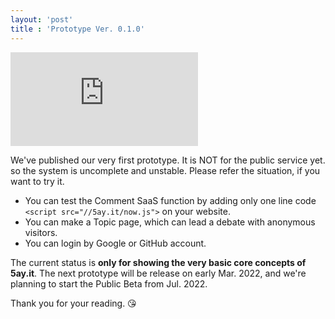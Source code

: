 ```yaml
---
layout: 'post'
title : 'Prototype Ver. 0.1.0'
---
```


<div class="ratio ratio-16x9 mb-3">
  <iframe src="https://www.youtube.com/embed/m3pm3BvzI2I" frameborder="0" allow="accelerometer; autoplay; clipboard-write; encrypted-media; gyroscope; picture-in-picture" allowfullscreen></iframe>
</div>

We've published our very first prototype.
It is NOT for the public service yet. so the system is uncomplete and unstable.
Please refer the situation, if you want to try it.

- You can test the Comment SaaS function by adding only one line code `<script src="//5ay.it/now.js">` on your website.
- You can make a Topic page, which can lead a debate with anonymous visitors.
- You can login by Google or GitHub account.

The current status is **only for showing the very basic core concepts of 5ay.it**.
The next prototype will be release on early Mar. 2022, and we're planning to start the Public Beta from Jul. 2022.

Thank you for your reading. 😘
